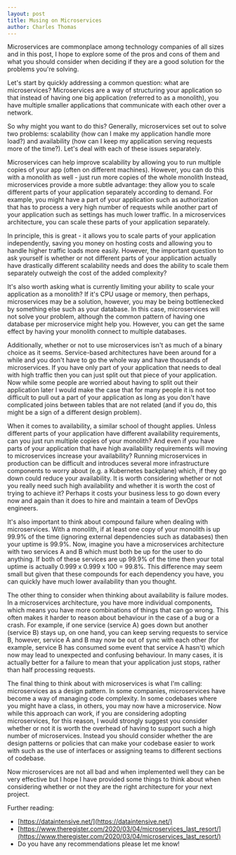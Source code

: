 ```yaml
---
layout: post
title: Musing on Microservices
author: Charles Thomas
---
```


Microservices are commonplace among technology companies of all sizes and in this post, I hope to explore some of the pros and cons of them and what you should consider when deciding if they are a good solution for the problems you're solving.

Let's start by quickly addressing a common question: what are microservices? Microservices are a way of structuring your application so that instead of having one big application (referred to as a monolith), you have multiple smaller applications that communicate with each other over a network.

So why might you want to do this? Generally, microservices set out to solve two problems: scalability (how can I make my application handle more load?) and availability (how can I keep my application serving requests more of the time?). Let's deal with each of these issues separately.

Microservices can help improve scalability by allowing you to run multiple copies of your app (often on different machines). However, you can do this with a monolith as well - just run more copies of the whole monolith  Instead, microservices provide a more subtle advantage: they allow you to scale different parts of your application separately according to demand. For example, you might have a part of your application such as authorization that has to process a very high number of requests while another part of your application such as settings has much lower traffic. In a microservices architecture, you can scale these parts of your application separately.

In principle, this is great - it allows you to scale parts of your application independently, saving you money on hosting costs and allowing you to handle higher traffic loads more easily. However, the important question to ask yourself is whether or not different parts of your application actually have drastically different scalability needs and does the ability to scale them separately outweigh the cost of the added complexity?

It's also worth asking what is currently limiting your ability to scale your application as a monolith? If it's CPU usage or memory, then perhaps, microservices may be a solution, however, you may be being bottlenecked by something else such as your database. In this case, microservices will not solve your problem, although the common pattern of having one database per microservice might help you. However, you can get the same effect by having your monolith connect to multiple databases.

Additionally, whether or not to use microservices isn't as much of a binary choice as it seems. Service-based architectures have been around for a while and you don't have to go the whole way and have thousands of microservices. If you have only part of your application that needs to deal with high traffic then you can just split out that piece of your application. Now while some people are worried about having to split out their application later I would make the case that for many people it is not too difficult to pull out a part of your application as long as you don't have complicated joins between tables that are not related (and if you do, this might be a sign of a different design problem).

When it comes to availability, a similar school of thought applies. Unless different parts of your application have different availability requirements, can you just run multiple copies of your monolith? And even if you have parts of your application that have high availability requirements will moving to microservices increase your availability? Running microservices in production can be difficult and introduces several more infrastructure components to worry about (e.g. a Kubernetes backplane) which, if they go down could reduce your availability. It is worth considering whether or not you really need such high availability and whether it is worth the cost of trying to achieve it? Perhaps it costs your business less to go down every now and again than it does to hire and maintain a team of DevOps engineers.

It's also important to think about compound failure when dealing with microservices. With a monolith, if at least one copy of your monolith is up 99.9% of the time (ignoring external dependencies such as databases) then your uptime is 99.9%. Now, imagine you have a microservices architecture with two services A and B which must both be up for the user to do anything. If both of these services are up 99.9% of the time then your total uptime is actually 0.999 x 0.999 x 100 = 99.8%. This difference may seem small but given that these compounds for each dependency you have, you can quickly have much lower availability than you thought. 

The other thing to consider when thinking about availability is failure modes. In a microservices architecture, you have more individual components, which means you have more combinations of things that can go wrong. This often makes it harder to reason about behaviour in the case of a bug or a crash. For example, if one service (service A) goes down but another (service B) stays up, on one hand, you can keep serving requests to service B, however, service A and B may now be out of sync with each other (for example, service B has consumed some event that service A hasn't) which now may lead to unexpected and confusing behaviour. In many cases, it is actually better for a failure to mean that your application just stops, rather than half processing requests.

The final thing to think about with microservices is what I'm calling: microservices as a design pattern. In some companies, microservices have become a way of managing code complexity. In some codebases where you might have a class, in others, you may now have a microservice. Now while this approach can work, if you are considering adopting microservices, for this reason, I would strongly suggest you consider whether or not it is worth the overhead of having to support such a high number of microservices. Instead you should consider whether the are design patterns or policies that can make your codebase easier to work with such as the use of interfaces or assigning teams to different sections of codebase.

Now microservices are not all bad and when implemented well they can be very effective but I hope I have provided some things to think about when considering whether or not they are the right architecture for your next project.

Further reading:
* [https://dataintensive.net/](https://dataintensive.net/)
* [https://www.theregister.com/2020/03/04/microservices_last_resort/](https://www.theregister.com/2020/03/04/microservices_last_resort/)
* Do you have any recommendations please let me know!
